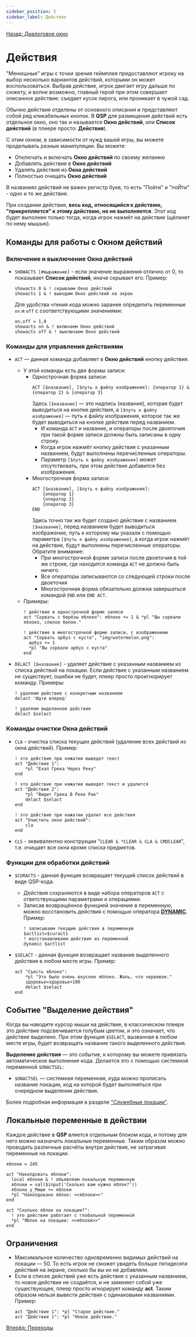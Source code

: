 ```yaml
---
sidebar_position: 5
sidebar_label: Действия
---
```

[Назад: Диалоговое окно](text_print/msgbox)

# Действия

"Менюшные" игры с точки зрения геймплея предоставляют игроку на выбор несколько вариантов действий, которыми он может воспользоваться. Выбрав действие, игрок двигает игру дальше по сюжету, и волне возможно, главный герой при этом совершает описанное действие: съедает кусок пирога, или проникает в чужой сад.

Обычно действия отделены от основного описания и представляют собой ряд кликабельных кнопок. В **QSP** для размещения действий есть отдельное окно, оно так и называется **Окно действий**, или **Список действий** (в плеере просто: **Действия**).

С этим окном, в зависимости от нужд вашей игры, вы можете проделывать разные манипуляции. Вы можете:

* Отключать и включать **Окно действий** по своему желанию
* Добавлять действия в **Окно действий**
* Удалять действия из **Окна действий**
* Полностью очищать **Окно действий**

В названиях действий не важен регистр букв, то есть "Пойти" и "поЙти" - одно и то же действие.

При создании действия, **весь код, относящийся к действию, "прикрепляется" к этому действию, но не выполняется**. Этот код будет выполнен только тогда, когда игрок нажмёт на действие (щёлкнет по нему мышью).

## Команды для работы с Окном действий

### Включение и выключение Окна действий

*  `SHOWACTS [#выражение]` - если значение выражения отлично от 0, то показывает **Список действий**, иначе скрывает его. Пример:
    ```qsp
    showacts 0 & ! скрываем Окно действий
    showacts 1 & ! выводим Окно действий на экран
    ```
    Для удобства чтения кода можно заранее определить переменные `on` и `off` с соответствующими значениями:
    ```qsp
    on,off = 1,0
    showacts on & ! включаем Окно действий
    showacts off & ! выключаем Окно действий
    ```


### Команды для управления действиями

*  `ACT` — данная команда добавляет в **Окно действий** кнопку действия.
    * У этой команды есть две формы записи:
        * Однострочная форма записи:
            ```qsp
            ACT [$название], [$путь к файлу изображения]: {оператор 1} & {оператор 2} & {оператор 3}
            ```
            Здесь `[$название]` — это надпись (название), которая будет выводиться на кнопке действия, а `[$путь к файлу изображения]` — путь к файлу изображения, которое так же будет выводиться на кнопке действия перед названием.
            * И команда `ACT` и название, и операторы после двоеточия при такой форме записи должны быть записаны в одну строку.
            * Когда игрок нажмёт кнопку действия с указанным названием, будут выполнены перечисленные операторы.
            * Параметр `[$путь к файлу изображения]` может отсутствовать, при этом действие добавится без изображения.
        * Многострочная форма записи:
            ```qsp
            ACT [$название], [$путь к файлу изображения]:
                {оператор 1}
                {оператор 2}
                {оператор 3}
            END
            ```
            Здесь точно так же будет создано действие с названием `[$название]`, перед названием будет выводиться изображение, путь к которому мы указали с помощью параметра `[$путь к файлу изображения]`, а когда игрок нажмёт на действие, будут выполнены перечисленные операторы. Обратите внимание:
            * При многострочной форме записи после двоеточия в той же строке, где находится команда `ACT` не должно быть ничего.
            * Все операторы записываются со следующей строки после двоеточия
            * Многострочная форма обязательно должна завершаться командой `END` или `END ACT`.
    * Примеры:
        ```qsp
        ! действие в однострочной форме записи
        act "Сорвать с берёзы яблоко": яблоко += 1 & *pl "Вы сорвали яблоко, спелое белое."

        ! действие в многострочной форме записи, с изображением
        act "Сорвать арбуз с куста", "img/watermelon.png":
          арбуз += 1
          *pl "Вы сорвали арбуз с куста"
        end
        ```

*  `DELACT [$название]` - удаляет действие с указанным названием из списка действий на локации. Если действие с указанным названием не существует, ошибки не будет, плеер просто проигнорирует команду. Примеры:
    ```qsp
    ! удаляем действие с конкретным названием
    delact 'Идти вперед'

    ! удаляем выделенное действие
    delact $selact
    ```


### Команды очистки Окна действий

*  `CLA` - очистка списка текущих действий (удаление всех действий из окна действий). Пример:
    ```qsp
    ! это действие при нажатии выведет текст
    act "Действие 1":
        *pl "Ехал Грека Через Реку"
    end

    ! это действие при нажатии выведет текст и удалится
    act "Действие 2":
        *pl "Видит Грека В Реке Рак"
        delact $selact
    end

    ! это действие при нажатии удалит все действия
    act "Очистить окно действий":
        cla
    end
    ```

*  `CLS` - эквивалентно конструкции "`CLEAR & *CLEAR & CLA & CMDCLEAR`", т.е. очищает все окна кроме списка предметов.

### Функции для обработки действий

*  `$CURACTS` - данная функция возвращает текущий список действий в виде QSP-кода.
    *  Действия сохраняются в виде набора операторов `ACT` с ответствующими параметрами и операциями.
    *  Записав возвращённое функцией значение в переменную, можно восстановить действия с помощью оператора **[DYNAMIC](programming/dynamical)**. Пример:
        ```qsp
        ! записываем текущие действия в переменную
        $actlist=$curacts
        ! восстанавливаем действия из переменной
        dynamic $actlist
        ```

*  `$SELACT` - данная функция возвращает название выделенного действия в любом месте игры. Пример:
    ```qsp
    act "Съесть яблоко":
        *pl "Это было очень вкусное яблоко. Жаль, что червивое."
        здоровье=здоровье+100
        delact $selact
    end
    ```


## Событие "Выделение действия"

Когда вы наводите курсор мыши на действие, в классическом плеере это действие подсвечивается голубым цветом, и это означает, что действие выделено. При этом функция `$SELACT`, вызванная в любом месте игры, будет возвращать название такого выделенного действия.

**Выделение действия** — это событие, к которому вы можете привязать автоматическое выполнение кода. Делается это с помощью системной переменной `$ONACTSEL`:

* `$ONACTSEL` — системная переменная, куда можно прописать название локации, код на которой будет выполняться при очередном выделении действия.

Более подробная информация в разделе ["Служебные локации"](programming/service_locations).

## Локальные переменные в действии

Каждое действие в **QSP** вляется отдельным блоком кода, и потому для него можно назначить локальные переменные. Таким образом можно проводить различные расчёты внутри действия, не затрагивая переменные на локации.

```qsp
яблоки = 245

act "Наколдовать яблоки":
  local яблоки & ! объявляем локальную переменную
  яблоки = val($input('Сколько вам нужно яблок?'))
  яблоки_у_Миши += яблоки
  *pl "Наколдовано яблок: <<яблоки>>"
end

act "Сколько яблок на локации?":
  ! это действие работает с глобальной переменной
  *pl "Яблок на локации: <<яблоки>>"
end
```

## Ограничения

* Максимальное количество одновременно видимых действий на локации — 50. То есть игрок не сможет увидеть больше пятидесяти действий на экране, сколько бы вы их не добавляли.
* Если в списке действий уже есть действие с указанным названием, то новое действие не создаётся, и не заменяет собой уже существующее, плеер просто игнорирует команду **act**. Таким образом нельзя вывести действия с одинаковыми названиями. Пример:
    ```qsp
    act "Действие 1": *pl "Старое действие."
    act "Действие 1": *pl "Новое действие."
    ```

[Вперёд: Переходы](goto)
